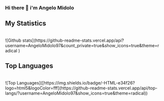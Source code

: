 ### Hi there 👋 i'm Angelo Midolo


<h2>My Statistics</h2><br>
![Github stats](https://github-readme-stats.vercel.app/api?username=AngeloMidolo97&count_private=true&show_icons=true&theme=radical
)

<h2>Top Languages</h2><br>
![Top Languages]([https://img.shields.io/badge/-HTML-e34f26?logo=html5&logoColor=fff](https://github-readme-stats.vercel.app/api/top-langs/?username=AngeloMidolo97&show_icons=true&theme=radical))







<!--
**AngeloMidolo97/AngeloMidolo97** is a ✨ _special_ ✨ repository because its `README.md` (this file) appears on your GitHub profile.

Here are some ideas to get you started:

- 🔭 I’m currently working on ...
- 🌱 I’m currently learning ...
- 👯 I’m looking to collaborate on ...
- 🤔 I’m looking for help with ...
- 💬 Ask me about ...
- 📫 How to reach me: ...
- 😄 Pronouns: ...
- ⚡ Fun fact: ...
-->
